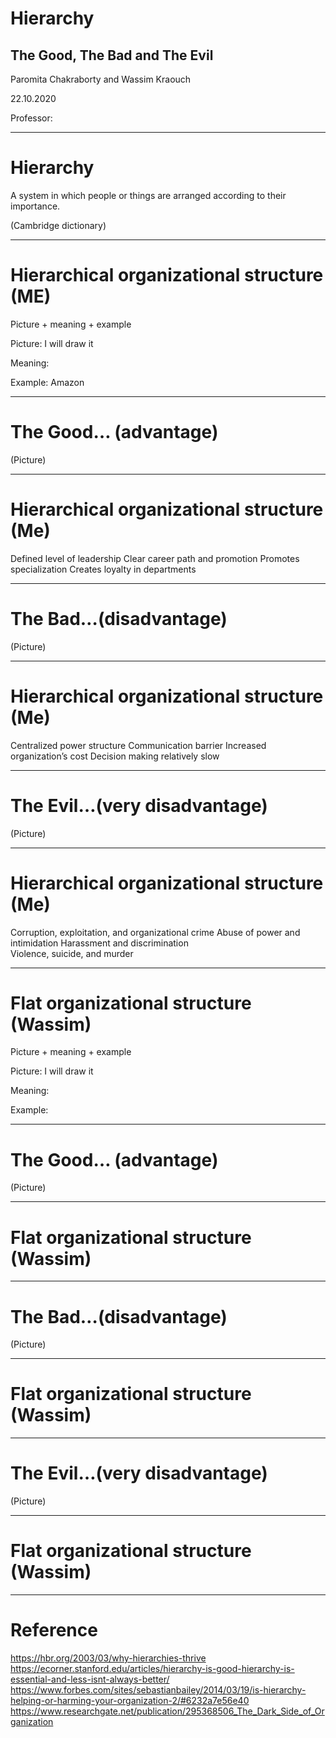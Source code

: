 # Hierarchy
## The Good, The Bad and The Evil

Paromita Chakraborty and Wassim Kraouch

22.10.2020

Professor: 

---

# Hierarchy

A system in which people or things are arranged according to their importance.

(Cambridge dictionary)

---

# Hierarchical organizational structure (ME)

Picture + meaning + example

Picture: I will draw it

Meaning:

Example: Amazon

---

# The Good… (advantage)

(Picture)

---

# Hierarchical organizational structure (Me)

Defined level of leadership 
Clear career path and promotion
Promotes specialization
Creates loyalty in departments

---

# The Bad…(disadvantage)

(Picture)

---

# Hierarchical organizational structure (Me)


Centralized power structure
Communication barrier
Increased organization’s cost
Decision making relatively slow

---

# The Evil…(very disadvantage)

(Picture)

---

# Hierarchical organizational structure (Me)

Corruption, exploitation, and organizational crime
Abuse of power and intimidation
Harassment and discrimination  
Violence, suicide, and murder 

---

# Flat organizational structure (Wassim)

Picture + meaning + example

Picture: I will draw it

Meaning:

Example:

---

# The Good… (advantage)

(Picture)

---

# Flat organizational structure (Wassim)

---

# The Bad…(disadvantage)

(Picture)

---

# Flat organizational structure (Wassim)

---

# The Evil…(very disadvantage)

(Picture)

---

# Flat organizational structure (Wassim)

---

# Reference

https://hbr.org/2003/03/why-hierarchies-thrive
https://ecorner.stanford.edu/articles/hierarchy-is-good-hierarchy-is-essential-and-less-isnt-always-better/
https://www.forbes.com/sites/sebastianbailey/2014/03/19/is-hierarchy-helping-or-harming-your-organization-2/#6232a7e56e40
https://www.researchgate.net/publication/295368506_The_Dark_Side_of_Organization
